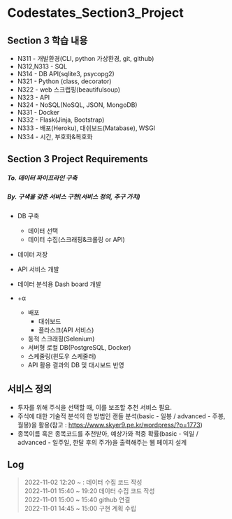 # Codestates_Section3_Project

## Section 3 학습 내용

+ N311 - 개발환경(CLI, python 가상환경, git, github)
+ N312,N313 - SQL
+ N314 - DB API(sqlite3, psycopg2)
+ N321 - Python (class, decorator)
+ N322 - web 스크랩핑(beautifulsoup)
+ N323 - API
+ N324 - NoSQL(NoSQL, JSON, MongoDB)
+ N331 - Docker
+ N332 - Flask(Jinja, Bootstrap)
+ N333 - 배포(Heroku), 대쉬보드(Matabase), WSGI
+ N334 - 시간, 부호화&복호화

## Section 3 Project Requirements

##### To. 데이터 파이프라인 구축
##### By. 구색을 갖춘 서비스 구현(서비스 정의, 추구 가치)
+ DB 구축
  + 데이터 선택
  + 데이터 수집(스크래핑&크롤링 or API)
+ 데이터 저장
+ API 서비스 개발
+ 데이터 분석용 Dash board 개발

+ +α
  + 배포
    + 대쉬보드
    + 플라스크(API 서비스)
  + 동적 스크래핑(Selenium)
  + 서버형 로컬 DB(PostgreSQL, Docker)
  + 스케줄링(윈도우 스케줄러)
  + API 활용 결과의 DB 및 대시보드 반영
  
## 서비스 정의

+ 투자를 위해 주식을 선택할 때, 이를 보조할 추천 서비스 필요.
+ 주식에 대한 기술적 분석의 한 방법인 캔들 분석(basic - 일봉 / advanced - 주봉, 월봉)을 활용(참고 : https://www.skyer9.pe.kr/wordpress/?p=1773)
+ 종목이름 혹은 종목코드를 추천받아, 예상가와 적중 확률(basic - 익일 / advanced - 일주일, 한달 후의 주가)을 출력해주는 웹 페이지 설계

## Log

> 2022-11-02 12:20 ~ :  데이터 수집 코드 작성   
> 2022-11-01 15:40 ~ 19:20 데이터 수집 코드 작성   
> 2022-11-01 15:00 ~ 15:40 github 연결   
> 2022-11-01 14:45 ~ 15:00 구현 계획 수립   
